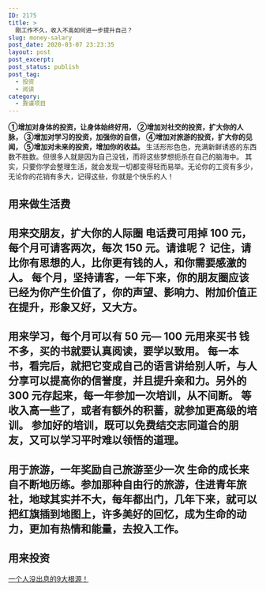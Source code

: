 ```yaml
---
ID: 2175
title: >
  刚工作不久，收入不高如何进一步提升自己？
slug: money-salary
post_date: 2020-03-07 23:23:35
layout: post
post_excerpt:
post_status: publish
post_tag:
  - 投资
  - 阅读
category:
  - 靠谱项目
---
```

**①增加对身体的投资，让身体始终好用，** **②增加对社交的投资，扩大你的人脉，** **③增加对学习的投资，加强你的自信，** **④增加对旅游的投资，扩大你的见闻，** **⑤增加对未来的投资，增加你的收益。** 生活形形色色，充满新鲜诱惑的东西数不胜数。但很多人就是因为自己没钱，而将这些梦想扼杀在自己的脑海中。 其实，只要你学会整理生活，就会发现一切都变得轻而易举。无论你的工资有多少，无论你的花销有多大，记得这些，你就是个快乐的人！ 
## 用来做生活费

## 用来交朋友，扩大你的人际圈 电话费可用掉 100 元，每个月可请客两次，每次 150 元。请谁呢？ 记住，请比你有思想的人，比你更有钱的人，和你需要感激的人。 每个月，坚持请客，一年下来，你的朋友圈应该已经为你产生价值了，你的声望、影响力、附加价值正在提升，形象又好，又大方。 

## 用来学习，每个月可以有 50 元— 100 元用来买书 钱不多，买的书就要认真阅读，要学以致用。 每一本书，看完后，就把它变成自己的语言讲给别人听，与人分享可以提高你的信誉度，并且提升亲和力。另外的 300 元存起来，每一年参加一次培训，从不间断。 等收入高一些了，或者有额外的积蓄，就参加更高级的培训。 参加好的培训，既可以免费结交志同道合的朋友，又可以学习平时难以领悟的道理。 

## 用于旅游，一年奖励自己旅游至少一次 生命的成长来自不断地历练。参加那种自由行的旅游，住进青年旅社，地球其实并不大，每年都出门，几年下来，就可以把红旗插到地图上，许多美好的回忆，成为生命的动力，更加有热情和能量，去投入工作。 

## 用来投资

<a href="https://fendou.la/poor-man-born.html" data-schema-attribute="">一个人没出息的9大根源！</a>